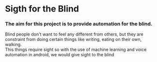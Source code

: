 # Sigth for the Blind</br>
### The aim for this project is to provide automation for the blind.</br> 
Blind people don't want to feel any different from others, but they are constraint from doing certain things like writing, eating on their own, walking.</br>This things require sight so with the use of machine learning and voice automation in android, we would give sight to the blind
